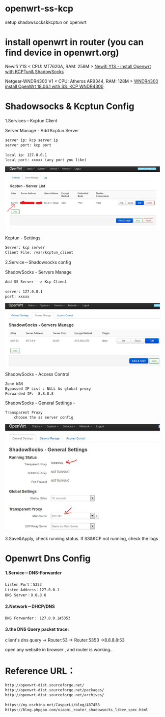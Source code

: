 # openwrt-ss-kcp
setup shadowsocks&kcptun on openwrt

# install openwrt in router (you can find device in openwrt.org)

Newifi Y1S < CPU: MT7620A, RAM: 256M >
[Newifi Y1S - install Openwrt with KCPTun& ShadowSocks](https://github.com/boxhg/openwrt-ss-kcp/blob/master/newifi-y1s.md)  

Netgear-WNDR4300 V1 < CPU: Atheros AR9344, RAM: 128M >
[WNDR4300 install OpenWrt 18.06.1 with SS, KCP WNDR4300](https://github.com/boxhg/openwrt-ss-kcp/blob/master/Netgear-WNDR4300-v1.md)


# Shadowsocks & Kcptun Config
1.Services－Kcptun Client 

Server Manage - Add Kcptun Server

    server ip: kcp server ip    
    server port: kcp port
    
    local ip: 127.0.0.1
    local port: xxxxx (any port you like)
    
![add_kcp_server](KCP_01.JPG)    
   
Kcptun - Settings   
    
    Server: kcp server
    Client File: /var/kcptun_client   
       
    
2.Service－Shadowsocks config 

ShadowSocks - Servers Manage

    Add SS Server --> Kcp Client

    server: 127.0.0.1   
    port: xxxxx
![add_SS_server](SS_02.JPG)      
    
ShadowSocks - Access Control

    Zone WAN
    Bypassed IP List : NULL As global proxy
    Forwarded IP:  8.8.8.8    

ShadowSocks - General Settings - 
    
    Transparent Proxy
        choose the ss server config
![add_SS_server](SS_03.JPG)  

3.Save&Apply, check running status. If SS&KCP not running, check the logs    

# Openwrt Dns Config 

#### 1.Service－DNS-Forwarder 

    Listen Port：5353
    Listen Address：127.0.0.1
    DNS Server：8.8.8.8
    

#### 2.Network－DHCP/DNS

    DNS Forwarder： 127.0.0.1#5353


#### 3.the DNS Query packet trace:

client's dns query -> Router:53 ->  Router:5353 ->8.8.8.8:53

open any website in browser , and router is working..


# Reference URL：

    http://openwrt-dist.sourceforge.net/
    http://openwrt-dist.sourceforge.net/packages/
    http://openwrt-dist.sourceforge.net/archives/  
    
    https://my.oschina.net/CasparLi/blog/487458   
    https://blog.phpgao.com/xiaomi_router_shadowsocks_libev_spec.html
